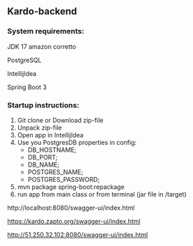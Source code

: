 ## Kardo-backend

### System requirements:
JDK 17 amazon corretto  

PostgreSQL

IntellijIdea

Spring Boot 3

### Startup instructions:
1. Git clone or Download zip-file 
2. Unpack zip-file
3. Open app in IntellijIdea
4. Use you PostgresDB properties in config:
   - DB_HOSTNAME;
   - DB_PORT;
   - DB_NAME;
   - POSTGRES_NAME; 
   - POSTGRES_PASSWORD;
5. mvn package spring-boot:repackage
6. run app from main class or from terminal (jar file in /target)

http://localhost:8080/swagger-ui/index.html

https://kardo.zapto.org/swagger-ui/index.html

http://51.250.32.102:8080/swagger-ui/index.html